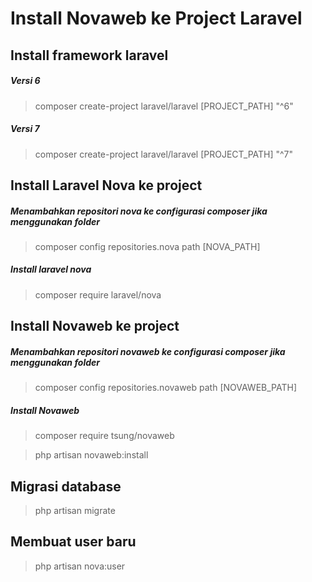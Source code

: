 # Install Novaweb ke Project Laravel

## Install framework laravel
##### Versi 6
>composer create-project laravel/laravel [PROJECT_PATH] "^6"
##### Versi 7
>composer create-project laravel/laravel [PROJECT_PATH] "^7"

## Install Laravel Nova ke project
##### Menambahkan repositori nova ke configurasi composer jika menggunakan folder
>composer config repositories.nova path [NOVA_PATH]
##### Install laravel nova
>composer require laravel/nova

## Install Novaweb ke project
##### Menambahkan repositori novaweb ke configurasi composer jika menggunakan folder
>composer config repositories.novaweb path [NOVAWEB_PATH]
##### Install Novaweb
>composer require tsung/novaweb

>php artisan novaweb:install

## Migrasi database
>php artisan migrate

## Membuat user baru
>php artisan nova:user

